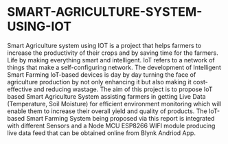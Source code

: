 # SMART-AGRICULTURE-SYSTEM-USING-IOT

Smart Agriculture system using IOT is a project that helps farmers to increase the productivity of their crops and by saving time for the farmers. Life by making everything smart and intelligent. IoT refers to a network of things that make a self-configuring network. The development of Intelligent Smart Farming IoT-based devices is day by day turning the face of agriculture production by not only enhancing it but also making it cost-effective and reducing wastage. The aim  of this project is to propose  IoT based Smart Agriculture System assisting farmers in getting Live Data (Temperature, Soil Moisture) for efficient environment monitoring which will enable them to increase their overall yield and quality of products. The IoT-based Smart Farming System being proposed via this report is integrated with different Sensors and a Node MCU ESP8266 WIFI module producing live data feed that can be obtained online from Blynk Andriod App.
